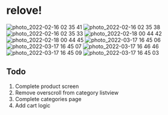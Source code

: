 # relove!

![photo_2022-02-16 02 35 41](https://user-images.githubusercontent.com/52908667/154149165-1bc3532a-dd21-4e98-a2a9-9038a43ddef5.jpeg)
![photo_2022-02-16 02 35 38](https://user-images.githubusercontent.com/52908667/154149138-d61ed6da-e73d-48d0-9675-7dd2ad032b21.jpeg)
![photo_2022-02-16 02 35 33](https://user-images.githubusercontent.com/52908667/154149145-f1e83311-8c2a-457f-9469-cc5cbef2d85d.jpeg)
![photo_2022-02-18 00 44 42](https://user-images.githubusercontent.com/52908667/154554367-fdfd0962-5f3b-4836-b156-080bc3535391.jpeg)
![photo_2022-02-18 00 44 45](https://user-images.githubusercontent.com/52908667/154554373-54f313a9-2002-423d-8738-cb9500f90d21.jpeg)
![photo_2022-03-17 16 45 06](https://user-images.githubusercontent.com/52908667/158797580-fe15fbe4-4a73-4805-a2fd-dbf812ed5ca8.jpeg)
![photo_2022-03-17 16 45 07](https://user-images.githubusercontent.com/52908667/158797602-fbe9b00c-3dfd-4a9d-a391-eac4e308e0d0.jpeg)
![photo_2022-03-17 16 46 46](https://user-images.githubusercontent.com/52908667/158797817-4450a16f-a748-4766-836a-a6e39af8d591.jpeg)
![photo_2022-03-17 16 45 09](https://user-images.githubusercontent.com/52908667/158797621-1b1fbdbd-e64d-4ffc-aa61-481a215992b8.jpeg)
![photo_2022-03-17 16 45 03](https://user-images.githubusercontent.com/52908667/158797634-1c3d089f-8d1f-4bcd-9516-28def27f2c0b.jpeg)


## Todo
1. Complete product screen
2. Remove overscroll from category listview
3. Complete categories page
4. Add cart logic
